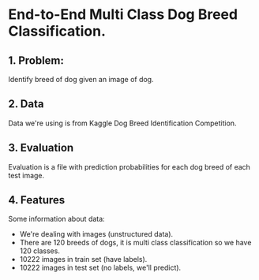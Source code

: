 # End-to-End  Multi Class Dog Breed Classification.

## 1. Problem:
Identify breed of dog given an image of dog.
## 2. Data
Data we're using is from Kaggle Dog Breed Identification Competition.
## 3. Evaluation
Evaluation is a file with prediction probabilities for each dog breed of each test image.
## 4. Features
Some information about data:
- We're dealing with images (unstructured data).
- There are 120 breeds of dogs, it is multi class classification so we have 120 classes.
- 10222 images in train set (have labels).
- 10222 images in test set (no labels, we'll predict).

